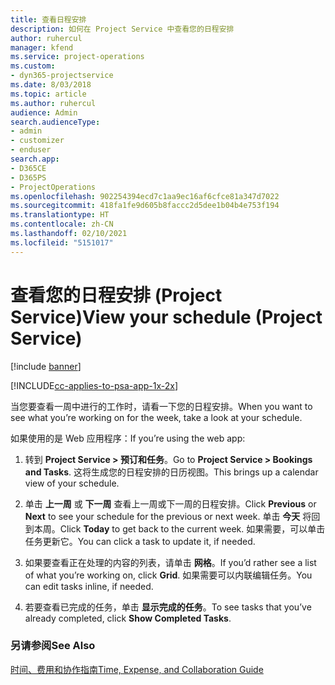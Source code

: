```yaml
---
title: 查看日程安排
description: 如何在 Project Service 中查看您的日程安排
author: ruhercul
manager: kfend
ms.service: project-operations
ms.custom:
- dyn365-projectservice
ms.date: 8/03/2018
ms.topic: article
ms.author: ruhercul
audience: Admin
search.audienceType:
- admin
- customizer
- enduser
search.app:
- D365CE
- D365PS
- ProjectOperations
ms.openlocfilehash: 902254394ecd7c1aa9ec16af6cfce81a347d7022
ms.sourcegitcommit: 418fa1fe9d605b8faccc2d5dee1b04b4e753f194
ms.translationtype: HT
ms.contentlocale: zh-CN
ms.lasthandoff: 02/10/2021
ms.locfileid: "5151017"
---
```

# <a name="view-your-schedule-project-service"></a><span data-ttu-id="f9815-103">查看您的日程安排 (Project Service)</span><span class="sxs-lookup"><span data-stu-id="f9815-103">View your schedule (Project Service)</span></span>

[!include [banner](../includes/psa-now-project-operations.md)]

[!INCLUDE[cc-applies-to-psa-app-1x-2x](../includes/cc-applies-to-psa-app-1x-2x.md)]

<span data-ttu-id="f9815-104">当您要查看一周中进行的工作时，请看一下您的日程安排。</span><span class="sxs-lookup"><span data-stu-id="f9815-104">When you want to see what you’re working on for the week, take a look at your schedule.</span></span>  
  
 <span data-ttu-id="f9815-105">如果使用的是 Web 应用程序：</span><span class="sxs-lookup"><span data-stu-id="f9815-105">If you’re using the web app:</span></span>  
  
1.  <span data-ttu-id="f9815-106">转到 **Project Service > 预订和任务**。</span><span class="sxs-lookup"><span data-stu-id="f9815-106">Go to **Project Service > Bookings and Tasks**.</span></span> <span data-ttu-id="f9815-107">这将生成您的日程安排的日历视图。</span><span class="sxs-lookup"><span data-stu-id="f9815-107">This brings up a calendar view of your schedule.</span></span>  
  
2.  <span data-ttu-id="f9815-108">单击 **上一周** 或 **下一周** 查看上一周或下一周的日程安排。</span><span class="sxs-lookup"><span data-stu-id="f9815-108">Click **Previous** or **Next** to see your schedule for the previous or next week.</span></span> <span data-ttu-id="f9815-109">单击 **今天** 将回到本周。</span><span class="sxs-lookup"><span data-stu-id="f9815-109">Click **Today** to get back to the current week.</span></span> <span data-ttu-id="f9815-110">如果需要，可以单击任务更新它。</span><span class="sxs-lookup"><span data-stu-id="f9815-110">You can click a task to update it, if needed.</span></span>  
  
3.  <span data-ttu-id="f9815-111">如果要查看正在处理的内容的列表，请单击 **网格**。</span><span class="sxs-lookup"><span data-stu-id="f9815-111">If you’d rather see a list of what you’re working on, click **Grid**.</span></span> <span data-ttu-id="f9815-112">如果需要可以内联编辑任务。</span><span class="sxs-lookup"><span data-stu-id="f9815-112">You can edit tasks inline, if needed.</span></span>  
  
4.  <span data-ttu-id="f9815-113">若要查看已完成的任务，单击 **显示完成的任务**。</span><span class="sxs-lookup"><span data-stu-id="f9815-113">To see tasks that you’ve already completed, click **Show Completed Tasks**.</span></span>  
  
### <a name="see-also"></a><span data-ttu-id="f9815-114">另请参阅</span><span class="sxs-lookup"><span data-stu-id="f9815-114">See Also</span></span>  
 [<span data-ttu-id="f9815-115">时间、费用和协作指南</span><span class="sxs-lookup"><span data-stu-id="f9815-115">Time, Expense, and Collaboration Guide</span></span>](../psa/time-expense-collaboration-guide.md)
